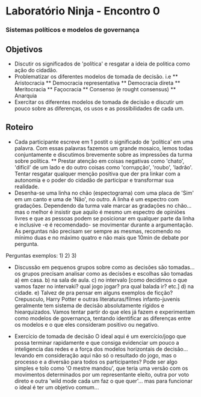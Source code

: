 # Laboratório Ninja - Encontro 0
### Sistemas políticos e modelos de governança

## Objetivos
* Discutir os significados de 'política' e resgatar a ideia de politica como ação do cidadão.
* Problematizar os diferentes modelos de tomada de decisão. i.e
** Aristocracia
** Democracia representativa
** Democracia direta
** Meritocracia
** Façocracia
** Consenso (e rought consensus)
** Anarquia
* Exercitar os diferentes modelos de tomada de decisão e discutir um pouco sobre as diferenças, os usos e as possibilidades de cada um.


## Roteiro
* Cada participante escreve em 1 postit o significado de 'política' em uma palavra. Com essas palavras fazemos um grande mosaico, lemos todas conjuntamente e discutimos brevemente sobre as impressões da turma sobre política.
** Prestar atenção em coisas negativas como 'chato', 'difícil' de um lado e do outro coisas como 'corrupção', 'roubo', 'ladrão'. Tentar resgatar qualquer menção positiva que der pra linkar com a autonomia e o poder do cidadão de participar e transformar sua realidade.
* Desenha-se uma linha no chão (espectograma) com uma placa de 'Sim' em um canto e uma de 'Não', no outro.
A linha é um espectro com gradações. Dependendo da turma vale marcar as gradações no chão... mas o melhor é insistir que aquilo é mesmo um espectro de opiniões livres e que as pessoas podem se posicionar em qualquer parte da linha e inclusive -e é recomendado- se movimentar durante a argumentação.
As perguntas não precisam ser sempre as mesmas, recomendo no mínimo duas e no máximo quatro e não mais que 10min de debate por pergunta.

Perguntas exemplos:
	1) 
	2)
	3)

* Discussão em pequenos grupos sobre como as decisões são tomadas... os grupos precisam analisar como as decisões e escolhas são tomadas a) em casa. b) na sala de aula. c) no intervalo [como decidimos o que vamos fazer no intervaki? qual jogo jogar? pra qual balada ir? etc.] d) na cidade. e) Talvez de pra pensar em alguns exemplos de ficção? Crepusculo, Harry Potter e outras literaturas/filmes infanto-juvenis geralmente tem sistema de decisão absolutamente rígidos e hiearquizados.
Vamos tentar partir do que eles já fazem e experimentam como modelos de governança, tentando identificar as diferenças entre os modelos e o que eles consideram positivo ou negativo.

* Exercício de tomada de decisão
O ideal aqui é um exercício/jogo que possa terminar rapidamente e que consiga evidenciar um pouco a inteligencia das redes e a força dos modelos horizontais de decisão... levando em consideração aqui não só o resultado do jogo, mas o processo e a diversão para todos os participantes?
Pode ser algo simples e tolo como 'O mestre mandou', que teria uma versão com os movimentos determinados por um representante eleito, outra por voto direto e outra 'wild mode cada um faz o que quer'... mas para funcionar o ideal é ter um objetivo comum...
